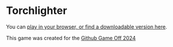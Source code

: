 # Torchlighter

You can [play in your browser, or find a downloadable version here](https://harlig.itch.io/torchlighter).

This game was created for the [Github Game Off 2024](https://itch.io/jam/game-off-2024)

